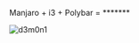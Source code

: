 Manjaro + i3 + Polybar = *******

![d3m0n1](https://github.com/d3m0nrul3s/d3m0n/assets/122651531/68538dc7-d8ac-4f2f-bd6e-c22838dec1d4)

